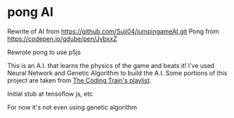 # pong AI

Rewrite of AI from https://github.com/Suji04/jumpingameAI.git
Pong from https://codepen.io/gdube/pen/JybxxZ

Rewrote pong to use p5js

This is an A.I. that learns the physics of the game and beats it! I've used Neural Network and Genetic Algorithm to build the A.I. Some portions of this project are taken from [The Coding Train's playlist](https://www.youtube.com/playlist?list=PLRqwX-V7Uu6bJM3VgzjNV5YxVxUwzALHV).

Initial stub at tensoflow js, etc

For now it's not even using genetic algorithm